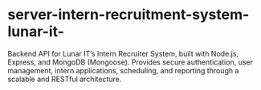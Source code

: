 # server-intern-recruitment-system-lunar-it-
Backend API for Lunar IT’s Intern Recruiter System, built with Node.js, Express, and MongoDB (Mongoose). Provides secure authentication, user management, intern applications, scheduling, and reporting through a scalable and RESTful architecture.
